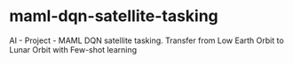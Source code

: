 # maml-dqn-satellite-tasking
AI - Project - MAML DQN satellite tasking. Transfer from Low Earth Orbit to Lunar Orbit with Few-shot learning
